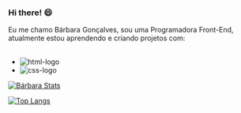 ### Hi there! :smile:

Eu me chamo Bárbara Gonçalves, sou uma Programadora Front-End, atualmente estou aprendendo e criando projetos com:
<br>
<br>
- <img src="https://img.shields.io/badge/HTML5-E34F26?style=for-the-badge&logo=html5&logoColor=white" alt="html-logo"/>
- <img src="https://img.shields.io/badge/CSS3-1572B6?style=for-the-badge&logo=css3&logoColor=white" alt="css-logo"/>


[![Bárbara Stats](https://github-readme-stats.vercel.app/api?username=BarbaraGoncalves28)](https://github.com/anuraghazra/github-readme-stats)

[![Top Langs](https://github-readme-stats.vercel.app/api/top-langs/?username=BarbaraGoncalves28)](https://github.com/anuraghazra/github-readme-stats)
